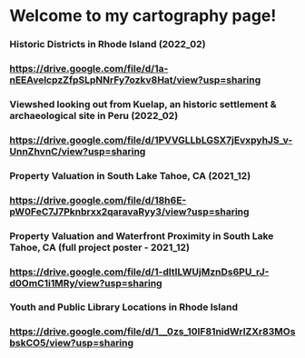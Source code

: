 # Welcome to my cartography page!

### Historic Districts in Rhode Island (2022_02)
### https://drive.google.com/file/d/1a-nEEAvelcpzZfpSLpNNrFy7ozkv8Hat/view?usp=sharing
###     
### Viewshed looking out from Kuelap, an historic settlement & archaeological site in Peru (2022_02)
### https://drive.google.com/file/d/1PVVGLLbLGSX7jEvxpyhJS_v-UnnZhvnC/view?usp=sharing
###     
### Property Valuation in South Lake Tahoe, CA (2021_12)
### https://drive.google.com/file/d/18h6E-pW0FeC7J7Pknbrxx2qaravaRyy3/view?usp=sharing
###     
### Property Valuation and Waterfront Proximity in South Lake Tahoe, CA (full project poster - 2021_12)
### https://drive.google.com/file/d/1-dItILWUjMznDs6PU_rJ-d0OmC1i1MRy/view?usp=sharing
###    
### Youth and Public Library Locations in Rhode Island
### https://drive.google.com/file/d/1__0zs_10IF81nidWrIZXr83MOsbskCO5/view?usp=sharing
